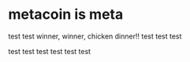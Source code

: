 # metacoin is meta

test
test
winner, winner, chicken dinner!!
test
test
test

test
test
test
test
test
test
